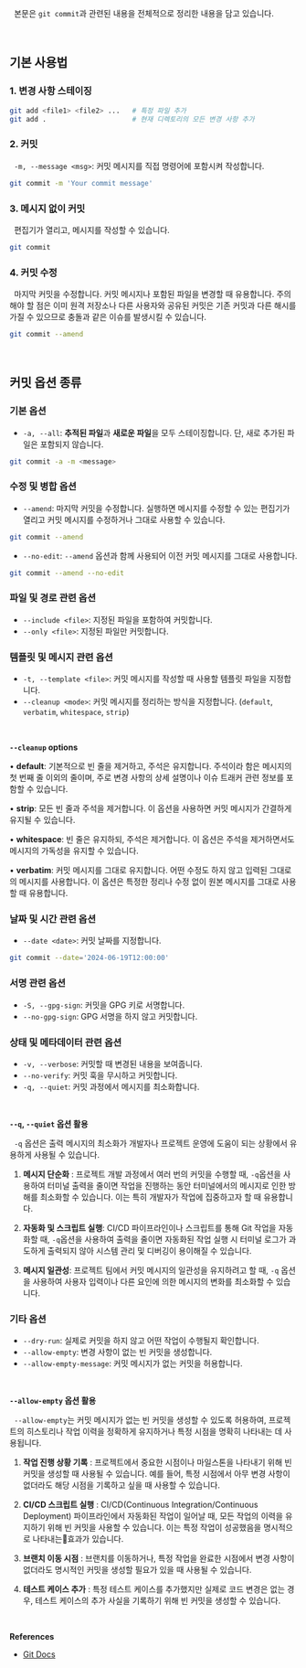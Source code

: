 
&nbsp;&nbsp;본문은 `git commit`과 관련된 내용을 전체적으로 정리한 내용을 담고 있습니다.

<br>

## 기본 사용법

### 1. 변경 사항 스테이징

```sh
git add <file1> <file2> ...   # 특정 파일 추가
git add .                     # 현재 디렉토리의 모든 변경 사항 추가
```

### 2. 커밋

&nbsp;&nbsp;`-m, --message <msg>`: 커밋 메시지를 직접 명령어에 포함시켜 작성합니다.

```sh
git commit -m 'Your commit message'
```

### 3. 메시지 없이 커밋

&nbsp;&nbsp;편집기가 열리고, 메시지를 작성할 수 있습니다.

```sh
git commit
```


### 4. 커밋 수정

&nbsp;&nbsp;마지막 커밋을 수정합니다. 커밋 메시지나 포함된 파일을 변경할 때 유용합니다. 주의해야 할 점은 이미 원격 저장소나 다른 사용자와 공유된 커밋은 기존 커밋과 다른 해시를 가질 수 있으므로 충돌과 같은 이슈를 발생시킬 수 있습니다.

```sh
git commit --amend
```


<br>

## 커밋 옵션 종류

### 기본 옵션

- `-a, --all`: **추적된 파일**과 **새로운 파일**을 모두 스테이징합니다. 단, 새로 추가된 파일은 포함되지 않습니다.

```sh
git commit -a -m <message>
```

### 수정 및 병합 옵션

- `--amend`: 마지막 커밋을 수정합니다. 실행하면 메시지를 수정할 수 있는 편집기가 열리고 커밋 메시지를 수정하거나 그대로 사용할 수 있습니다.

```sh
git commit --amend
```

- `--no-edit`: `--amend` 옵션과 함께 사용되어 이전 커밋 메시지를 그대로 사용합니다.

```sh
git commit --amend --no-edit
```

### 파일 및 경로 관련 옵션


- `--include <file>`: 지정된 파일을 포함하여 커밋합니다.
- `--only <file>`: 지정된 파일만 커밋합니다.

### 템플릿 및 메시지 관련 옵션

- `-t, --template <file>`: 커밋 메시지를 작성할 때 사용할 템플릿 파일을 지정합니다.
- `--cleanup <mode>`: 커밋 메시지를 정리하는 방식을 지정합니다. (`default`, `verbatim`, `whitespace`, `strip`)

<br>

**`--cleanup` options**

  • **default**: 기본적으로 빈 줄을 제거하고, 주석은 유지합니다. 주석이라 함은 메시지의 첫 번째 줄 이외의 줄이며, 주로 변경 사항의 상세 설명이나 이슈 트래커 관련 정보를 포함할 수 있습니다.
  
  • **strip**: 모든 빈 줄과 주석을 제거합니다. 이 옵션을 사용하면 커밋 메시지가 간결하게 유지될 수 있습니다.
  
  • **whitespace**: 빈 줄은 유지하되, 주석은 제거합니다. 이 옵션은 주석을 제거하면서도 메시지의 가독성을 유지할 수 있습니다.
  
  • **verbatim**: 커밋 메시지를 그대로 유지합니다. 어떤 수정도 하지 않고 입력된 그대로의 메시지를 사용합니다. 이 옵션은 특정한 정리나 수정 없이 원본 메시지를 그대로 사용할 때 유용합니다.

### 날짜 및 시간 관련 옵션

- `--date <date>`: 커밋 날짜를 지정합니다.

```sh
git commit --date='2024-06-19T12:00:00'
```

### 서명 관련 옵션

- `-S, --gpg-sign`: 커밋을 GPG 키로 서명합니다.
- `--no-gpg-sign`: GPG 서명을 하지 않고 커밋합니다.

### 상태 및 메타데이터 관련 옵션

- `-v, --verbose`: 커밋할 때 변경된 내용을 보여줍니다.
- `--no-verify`: 커밋 훅을 무시하고 커밋합니다.
- `-q, --quiet`: 커밋 과정에서 메시지를 최소화합니다.

<br>

**`--q`, `--quiet` 옵션 활용**

&nbsp;&nbsp;`-q` 옵션은 출력 메시지의 최소화가 개발자나 프로젝트 운영에 도움이 되는 상황에서 유용하게 사용될 수 있습니다.

1. **메시지 단순화** : 프로젝트 개발 과정에서 여러 번의 커밋을 수행할 때, `-q`옵션을 사용하여 터미널 출력을 줄이면 작업을 진행하는 동안 터미널에서의 메시지로 인한 방해를 최소화할 수 있습니다. 이는 특히 개발자가 작업에 집중하고자 할 때 유용합니다.

2. **자동화 및 스크립트 실행**: CI/CD 파이프라인이나 스크립트를 통해 Git 작업을 자동화할 때, `-q`옵션을 사용하여 출력을 줄이면 자동화된 작업 실행 시 터미널 로그가 과도하게 출력되지 않아 시스템 관리 및 디버깅이 용이해질 수 있습니다.

3. **메시지 일관성**: 프로젝트 팀에서 커밋 메시지의 일관성을 유지하려고 할 때, `-q` 옵션을 사용하여 사용자 입력이나 다른 요인에 의한 메시지의 변화를 최소화할 수 있습니다.

### 기타 옵션

- `--dry-run`: 실제로 커밋을 하지 않고 어떤 작업이 수행될지 확인합니다.
- `--allow-empty`: 변경 사항이 없는 빈 커밋을 생성합니다.
- `--allow-empty-message`: 커밋 메시지가 없는 커밋을 허용합니다.

<br>

**`--allow-empty` 옵션 활용**

&nbsp;&nbsp;`--allow-empty`는 커밋 메시지가 없는 빈 커밋을 생성할 수 있도록 허용하여, 프로젝트의 히스토리나 작업 이력을 정확하게 유지하거나 특정 시점을 명확히 나타내는 데 사용됩니다.

1. **작업 진행 상황 기록** : 프로젝트에서 중요한 시점이나 마일스톤을 나타내기 위해 빈 커밋을 생성할 때 사용될 수 있습니다. 예를 들어, 특정 시점에서 아무 변경 사항이 없더라도 해당 시점을 기록하고 싶을 때 사용할 수 있습니다.

2. **CI/CD 스크립트 실행** : CI/CD(Continuous Integration/Continuous Deployment) 파이프라인에서 자동화된 작업이 일어날 때, 모든 작업의 이력을 유지하기 위해 빈 커밋을 사용할 수 있습니다. 이는 특정 작업이 성공했음을 명시적으로 나타내는효과가 있습니다.

3. **브랜치 이동 시점** : 브랜치를 이동하거나, 특정 작업을 완료한 시점에서 변경 사항이 없더라도 명시적인 커밋을 생성할 필요가 있을 때 사용될 수 있습니다.

4. **테스트 케이스 추가** : 특정 테스트 케이스를 추가했지만 실제로 코드 변경은 없는 경우, 테스트 케이스의 추가 사실을 기록하기 위해 빈 커밋을 생성할 수 있습니다.

<br>

**References**
- [Git Docs](https://git-scm.com/docs/git-commit)
